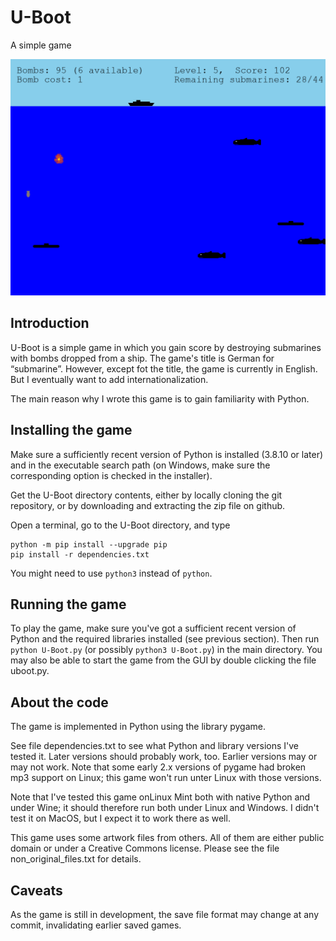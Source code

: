 # U-Boot
A simple game

![Screenshot](U-Boot-screenshot-1.png)

## Introduction

U-Boot is a simple game in which you gain score by destroying
submarines with bombs dropped from a ship. The game's title is
German for “submarine”. However, except fot the title, the game
is currently in English. But I eventually want to add
internationalization.

The main reason why I wrote this game is to gain familiarity
with Python.

## Installing the game

Make sure a sufficiently recent version of Python is installed
(3.8.10 or later) and in the executable search path (on Windows,
make sure the corresponding option is checked in the installer).

Get the U-Boot directory contents, either by locally cloning the
git repository, or by downloading and extracting the zip file
on github.

Open a terminal, go to the U-Boot directory, and type
```
python -m pip install --upgrade pip
pip install -r dependencies.txt
```

You might need to use `python3` instead of `python`.

## Running the game

To play the game, make sure you've got a sufficient recent version
of Python and the required libraries installed (see previous section).
Then run `python U-Boot.py` (or possibly `python3 U-Boot.py`) in the
main directory. You may also be able to start the game from the GUI
by double clicking the file uboot.py.

## About the code

The game is implemented in Python using the library pygame.

See file dependencies.txt to see what Python and library versions
I've tested it. Later versions should probably work, too. Earlier
versions may or may not work. Note that some early 2.x versions
of pygame had broken mp3 support on Linux; this game won't run
unter Linux with those versions.

Note that I've tested this game onLinux Mint both with native Python
and under Wine; it should therefore run both under Linux and Windows.
I didn't test it on MacOS, but I expect it to work there as well.

This game uses some artwork files from others. All of them are either
public domain or under a Creative Commons license. Please see
the file non_original_files.txt for details.

## Caveats

As the game is still in development, the save file format may change
at any commit, invalidating earlier saved games.
